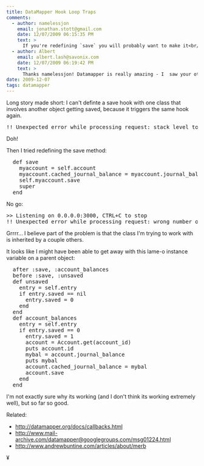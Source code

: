 ```yaml
---
title: DataMapper Hook Loop Traps
comments:
  - author: namelessjon
    email: jonathan.stott@gmail.com
    date: 12/07/2009 06:15:35 PM
    text: >
      If you're redefining `save` you will probably want to make it<br/><br/>def save(context = :default)<br/><br/>Where  context is the validation context of the resource, which is usually :default, but might be others.
  - author: Albert
    email: albert.lash@savonix.com
    date: 12/07/2009 06:19:42 PM
    text: >
      Thanks namelessjon! Datamapper is really amazing - I  saw your other comment and will definitely update my version.
date: 2009-12-07
tags: datamapper
---
```

Long story made short: I can't definte a save hook with one class that involves another object getting saved, because it triggers the same hook again.

<pre class="sh_sh">
!! Unexpected error while processing request: stack level too deep
</pre>

Doh!

Then I tried redefining the save method:
<pre class="sh_ruby">
  def save
    myaccount = self.account
    myaccount.cached_journal_balance = myaccount.journal_balance
    self.myaccount.save
    super
  end
</pre>

No go:

<pre>
>> Listening on 0.0.0.0:3000, CTRL+C to stop
!! Unexpected error while processing request: wrong number of arguments (1 for 0)
</pre>

Grrrr... I believe part of the problem is that the class I'm trying to work with is inherited by a couple others.

It looks like I might have been able to get away with this lame-o instance variable on a parent object:

<pre class="sh_ruby">
  after :save, :account_balances
  before :save, :unsaved
  def unsaved
    entry = self.entry
    if entry.saved == nil
      entry.saved = 0
    end
  end
  def account_balances
    entry = self.entry
    if entry.saved == 0
      entry.saved = 1
      account = Account.get(account_id)
      puts account.id
      mybal = account.journal_balance
      puts mybal
      account.cached_journal_balance = mybal
      account.save
    end
  end
</pre>

I'm not exactly sure why its working (and I don't think its working extremely well), but so far so good.

Related:

* <http://datamapper.org/docs/callbacks.html>
* <http://www.mail-archive.com/datamapper@googlegroups.com/msg01224.html>
* <http://www.andrewbuntine.com/articles/about/merb>

¥


